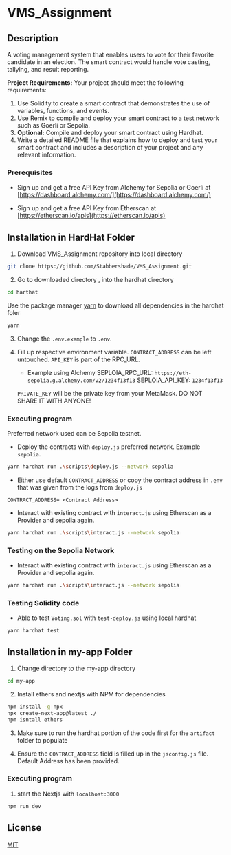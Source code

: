 # VMS_Assignment

## Description
A voting management system that enables users to vote for their favorite candidate in an election. The smart contract would handle vote casting, tallying, and result reporting.

**Project Requirements:**
Your project should meet the following requirements:

1. Use Solidity to create a smart contract that demonstrates the use of variables, functions, and events.
2. Use Remix to compile and deploy your smart contract to a test network such as Goerli or Sepolia.
3. **Optional:** Compile and deploy your smart contract using Hardhat.
4. Write a detailed README file that explains how to deploy and test your smart contract and includes a description of your project and any relevant information.




### Prerequisites

* Sign up and get a free API Key from Alchemy for Sepolia or Goerli at [https://dashboard.alchemy.com/](https://dashboard.alchemy.com/)

* Sign up and get a free API Key from Etherscan at [https://etherscan.io/apis](https://etherscan.io/apis)




## Installation in HardHat Folder

1. Download VMS_Assignment repository into local directory
```bash
git clone https://github.com/Stabbershade/VMS_Assignment.git
```

2. Go to downloaded directory , into the hardhat directory
```bash
cd harthat
```

Use the package manager [yarn](https://classic.yarnpkg.com/lang/en/docs/install/#windows-stable) to download all dependencies in the hardhat foler
```bash
yarn
```

3. Change the `.env.example` to `.env`.


4. Fill up respective environment variable. `CONTRACT_ADDRESS` can be left untouched.
   `API_KEY` is part of the RPC_URL. 
    * Example using Alchemy SEPLOIA_RPC_URL: `https://eth-sepolia.g.alchemy.com/v2/1234f13f13`
                            SEPLOIA_API_KEY: `1234f13f13`

    `PRIVATE_KEY` will be the private key from your MetaMask. DO NOT SHARE IT WITH ANYONE!

### Executing program

Preferred network used can be Sepolia testnet.

* Deploy the contracts with `deploy.js` preferred network. Example `sepolia`.
```bash
yarn hardhat run .\scripts\deploy.js --network sepolia
```

* Either use default `CONTRACT_ADDRESS` or copy the contract address in `.env` that was given from the logs from `deploy.js`
```
CONTRACT_ADDRESS= <Contract Address> 
```

* Interact with existing contract with `interact.js` using Etherscan as a Provider and sepolia again.
```bash
yarn hardhat run .\scripts\interact.js --network sepolia
```

### Testing on the Sepolia Network

* Interact with existing contract with `interact.js` using Etherscan as a Provider and sepolia again.
```bash
yarn hardhat run .\scripts\interact.js --network sepolia
```

### Testing Solidity code

* Able to test `Voting.sol` with `test-deploy.js` using local hardhat
```
yarn hardhat test
```
## Installation in my-app Folder

1. Change directory to the my-app directory
```bash
cd my-app
```

2. Install ethers and nextjs with NPM for dependencies
```bash
npm install -g npx
npx create-next-app@latest ./
npm isntall ethers
```

3. Make sure to run the hardhat portion of the code first for
the `artifact` folder to populate

4. Ensure the `CONTRACT_ADDRESS` field is filled up in the `jsconfig.js` file. Default Address has been provided.

### Executing program

1. start the Nextjs with `localhost:3000`
```bash
npm run dev
```

## License
[MIT](https://choosealicense.com/licenses/mit/)
